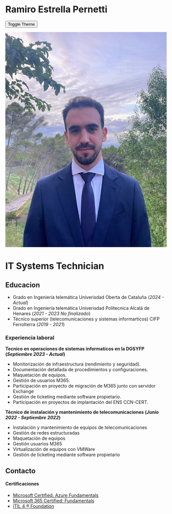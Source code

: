 # Ramiro Estrella Pernetti

<link rel="stylesheet" href="https://cdnjs.cloudflare.com/ajax/libs/font-awesome/6.0.0-beta3/css/all.min.css">
<link rel="stylesheet" href="assets/css/styles.css">

<script>
  function setTheme(themeName) {
    localStorage.setItem('theme', themeName);
    document.documentElement.setAttribute('data-theme', themeName);
  }

  function toggleTheme() {
    if (localStorage.getItem('theme') === 'dark') {
      setTheme('light');
    } else {
      setTheme('dark');
    }
  }

  (function () {
    if (localStorage.getItem('theme') === 'dark') {
      setTheme('dark');
    } else {
      setTheme('light');
    }
  })();
</script>

<button onclick="toggleTheme()">Toggle Theme</button>

![Foto de Perfil](assets/me.jpeg)
# IT Systems Technician

## Educacion
- Grado en Ingeniería telemática Univerisdad Oberta de Cataluña (_2024 - Actual_)
- Grado en Ingeniería telemática Univerisdad Politecnica Alcalá de Henares (_2021 - 2023 No finalizado_)
- Técnico superior (telecomunicaciones y sistemas informarticos) CIFP Ferrolterra (_2019 - 2021_)

### Experiencia laboral  
**Tecnico en operaciones de sistemas informaticos en la DGSYFP (_Septiembre 2023 - Actual_)**
- Monitorización de infraestructura (rendimiento y seguridad).
- Documentación detallada de procedimientos y configuraciones.
- Maquetación de equipos.
- Gestión de usuarios M365.
- Participación en proyecto de migración de M365 junto con servidor Exchange
- Gestión de ticketing mediante software propietario.
- Participación en proyectos de implantación del ENS CCN-CERT.

**Técnico de instalación y mantenimiento de telecomunicaciones (_Junio 2022 - Septiembre 2022_)**
- Instalación y mantenimiento de equipos de telecomunicaciones
- Gestión de redes estructuradas
- Maquetación de equipos
- Gestión usuarios M365
- Virtualización de equipos con VMWare
- Gestión de ticketing mediante software propietario

## Contacto
<div class="social-links">
  <a href="https://www.linkedin.com/in/ramiropernetti/" class="fab fa-linkedin"></a>
  <a href="mailto:tomasestrellaramiro@gmail.com" class="fas fa-envelope"></a>
</div>

#### Certificaciones
- [Microsoft Certified: Azure Fundamentals](https://learn.microsoft.com/api/credentials/share/es-es/RamiroTomasEstrellaPernetti-6834/66DFD3245BC67BE9?sharingId)
- [Microsoft 365 Certified: Fundamentals](https://learn.microsoft.com/api/credentials/share/es-es/RamiroTomasEstrellaPernetti-6834/CB26E0CCBAA26064?sharingId)
- [ITIL 4 ® Foundation](https://www.credly.com/badges/d071d42f-62a6-4be2-acc5-af5090ec9914/linked_in_profile)
